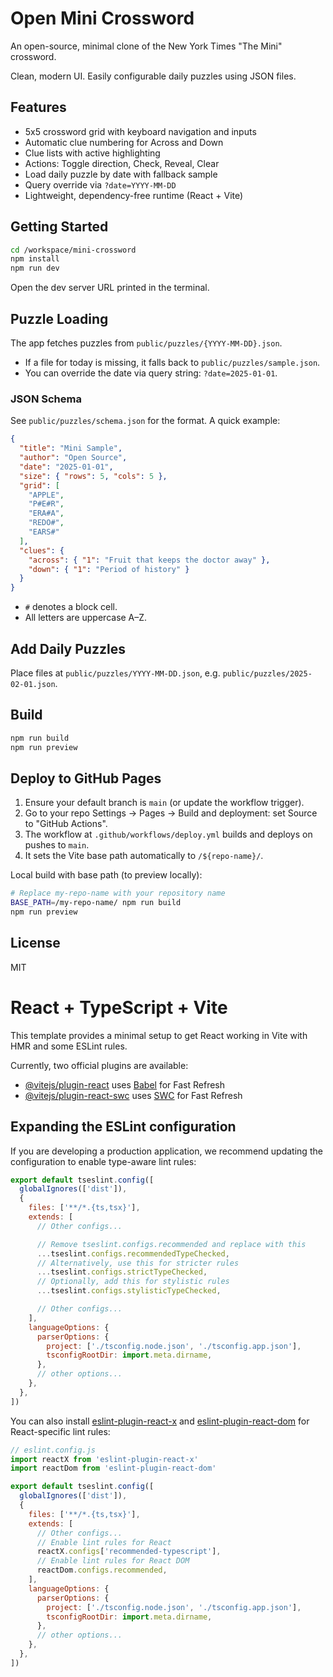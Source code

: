# Open Mini Crossword

An open-source, minimal clone of the New York Times "The Mini" crossword.

Clean, modern UI. Easily configurable daily puzzles using JSON files.

## Features

- 5x5 crossword grid with keyboard navigation and inputs
- Automatic clue numbering for Across and Down
- Clue lists with active highlighting
- Actions: Toggle direction, Check, Reveal, Clear
- Load daily puzzle by date with fallback sample
- Query override via `?date=YYYY-MM-DD`
- Lightweight, dependency-free runtime (React + Vite)

## Getting Started

```bash
cd /workspace/mini-crossword
npm install
npm run dev
```

Open the dev server URL printed in the terminal.

## Puzzle Loading

The app fetches puzzles from `public/puzzles/{YYYY-MM-DD}.json`.

- If a file for today is missing, it falls back to `public/puzzles/sample.json`.
- You can override the date via query string: `?date=2025-01-01`.

### JSON Schema

See `public/puzzles/schema.json` for the format. A quick example:

```json
{
  "title": "Mini Sample",
  "author": "Open Source",
  "date": "2025-01-01",
  "size": { "rows": 5, "cols": 5 },
  "grid": [
    "APPLE",
    "P#E#R",
    "ERA#A",
    "REDO#",
    "EARS#"
  ],
  "clues": {
    "across": { "1": "Fruit that keeps the doctor away" },
    "down": { "1": "Period of history" }
  }
}
```

- `#` denotes a block cell.
- All letters are uppercase A–Z.

## Add Daily Puzzles

Place files at `public/puzzles/YYYY-MM-DD.json`, e.g. `public/puzzles/2025-02-01.json`.

## Build

```bash
npm run build
npm run preview
```

## Deploy to GitHub Pages

1. Ensure your default branch is `main` (or update the workflow trigger).
2. Go to your repo Settings → Pages → Build and deployment: set Source to "GitHub Actions".
3. The workflow at `.github/workflows/deploy.yml` builds and deploys on pushes to `main`.
4. It sets the Vite base path automatically to `/${repo-name}/`.

Local build with base path (to preview locally):

```bash
# Replace my-repo-name with your repository name
BASE_PATH=/my-repo-name/ npm run build
npm run preview
```

## License

MIT

# React + TypeScript + Vite

This template provides a minimal setup to get React working in Vite with HMR and some ESLint rules.

Currently, two official plugins are available:

- [@vitejs/plugin-react](https://github.com/vitejs/vite-plugin-react/blob/main/packages/plugin-react) uses [Babel](https://babeljs.io/) for Fast Refresh
- [@vitejs/plugin-react-swc](https://github.com/vitejs/vite-plugin-react/blob/main/packages/plugin-react-swc) uses [SWC](https://swc.rs/) for Fast Refresh

## Expanding the ESLint configuration

If you are developing a production application, we recommend updating the configuration to enable type-aware lint rules:

```js
export default tseslint.config([
  globalIgnores(['dist']),
  {
    files: ['**/*.{ts,tsx}'],
    extends: [
      // Other configs...

      // Remove tseslint.configs.recommended and replace with this
      ...tseslint.configs.recommendedTypeChecked,
      // Alternatively, use this for stricter rules
      ...tseslint.configs.strictTypeChecked,
      // Optionally, add this for stylistic rules
      ...tseslint.configs.stylisticTypeChecked,

      // Other configs...
    ],
    languageOptions: {
      parserOptions: {
        project: ['./tsconfig.node.json', './tsconfig.app.json'],
        tsconfigRootDir: import.meta.dirname,
      },
      // other options...
    },
  },
])
```

You can also install [eslint-plugin-react-x](https://github.com/Rel1cx/eslint-react/tree/main/packages/plugins/eslint-plugin-react-x) and [eslint-plugin-react-dom](https://github.com/Rel1cx/eslint-react/tree/main/packages/plugins/eslint-plugin-react-dom) for React-specific lint rules:

```js
// eslint.config.js
import reactX from 'eslint-plugin-react-x'
import reactDom from 'eslint-plugin-react-dom'

export default tseslint.config([
  globalIgnores(['dist']),
  {
    files: ['**/*.{ts,tsx}'],
    extends: [
      // Other configs...
      // Enable lint rules for React
      reactX.configs['recommended-typescript'],
      // Enable lint rules for React DOM
      reactDom.configs.recommended,
    ],
    languageOptions: {
      parserOptions: {
        project: ['./tsconfig.node.json', './tsconfig.app.json'],
        tsconfigRootDir: import.meta.dirname,
      },
      // other options...
    },
  },
])
```
